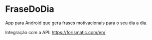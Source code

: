 # FraseDoDia
App para Android que gera frases motivacionais para o seu dia a dia.

Integração com a API: https://forismatic.com/en/


